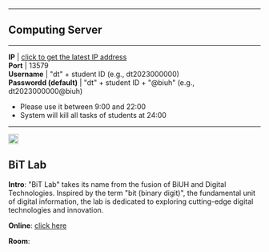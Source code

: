 <img src="https://fzhang.bioinfo-lab.com/img/white.png" height="1">

---------------------------------------

## Computing Server

---------------------------------------

 **IP**                  | [click to get the latest IP address](/ip.txt)                
 **Port**                | 13579                                        
 **Username**            | "dt" + student ID (e.g., dt2023000000)         
 **Passwordd (default)** | "dt" + student ID + "@biuh" (e.g., dt2023000000@biuh) 

* Please use it between 9:00 and 22:00
* System will kill all tasks of students at 24:00

---------------------------------------



<img src="https://fzhang.bioinfo-lab.com/img/white.png" height="20">

## BiT Lab

<b>Intro</b>: "BiT Lab" takes its name from the fusion of BiUH and Digital Technologies. Inspired by the term "bit (binary digit)", the fundamental unit of digital information, the lab is dedicated to exploring cutting-edge digital technologies and innovation.

<b>Online</b>: [click here](/BiT_Lab)

<b>Room</b>:

